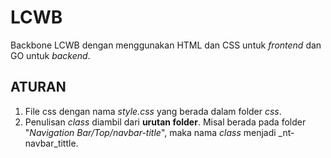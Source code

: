# LCWB
Backbone LCWB dengan menggunakan HTML dan CSS untuk _frontend_ dan GO untuk _backend_.

## ATURAN ##
1. File css dengan nama _style.css_ yang berada dalam folder _css_.
1. Penulisan _class_ diambil dari __urutan folder__. Misal berada pada folder "_Navigation Bar/Top/navbar-title_", maka nama _class_ menjadi _nt-navbar_tittle.
